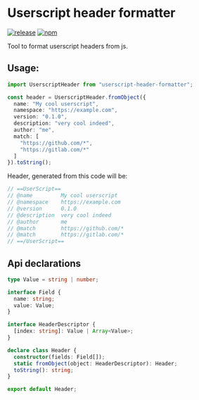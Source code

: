 # Userscript header formatter

[![release](https://github.com/lerarosalene/userscript-header-format/actions/workflows/build.yaml/badge.svg)](https://github.com/lerarosalene/userscript-header-format/actions/workflows/build.yaml)
[![npm](https://badge.fury.io/js/userscript-header-format.svg)](https://npmjs.com/package/userscript-header-format)

Tool to format userscript headers from js.

## Usage:

```ts
import UserscriptHeader from "userscript-header-formatter";

const header = UserscriptHeader.fromObject({
  name: "My cool userscript",
  namespace: "https://example.com",
  version: "0.1.0",
  description: "very cool indeed",
  author: "me",
  match: [
    "https://github.com/*",
    "https://gitlab.com/*"
  ]
}).toString();

```

Header, generated from this code will be:

```js
// ==UserScript==
// @name         My cool userscript
// @namespace    https://example.com
// @version      0.1.0
// @description  very cool indeed
// @author       me
// @match        https://github.com/*
// @match        https://gitlab.com/*
// ==/UserScript==
```

## Api declarations

```ts
type Value = string | number;

interface Field {
  name: string;
  value: Value;
}

interface HeaderDescriptor {
  [index: string]: Value | Array<Value>;
}

declare class Header {
  constructor(fields: Field[]);
  static fromObject(object: HeaderDescriptor): Header;
  toString(): string;
}

export default Header;
```
